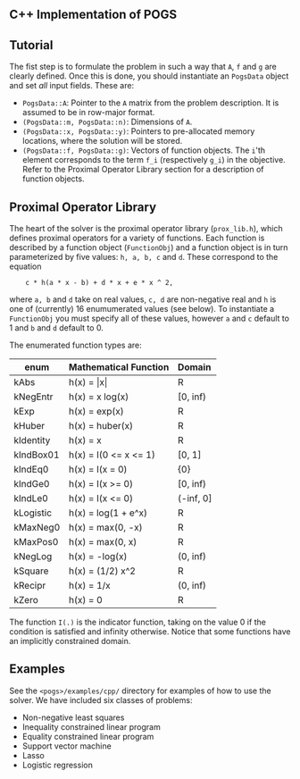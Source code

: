 ## C++ Implementation of POGS



Tutorial
--------
The fist step is to formulate the problem in such a way that `A`, `f` and `g` are clearly defined. Once this is done, you should instantiate an `PogsData` object and set _all_ input fields. These are:

  + `PogsData::A`: Pointer to the `A` matrix from the problem description. It is assumed to be in row-major format. 
  + `(PogsData::m, PogsData::n)`: Dimensions of `A`.
  + `(PogsData::x, PogsData::y)`: Pointers to pre-allocated memory locations, where the solution will be stored.
  + `(PogsData::f, PogsData::g)`: Vectors of function objects. The `i`'th element corresponds to the term `f_i`  (respectively `g_i`) in the objective. Refer to the Proximal Operator Library section for a description of function objects.


Proximal Operator Library
-------------------------
The heart of the solver is the proximal operator library (`prox_lib.h`), which defines proximal operators for a variety of functions. Each function is described by a function object (`FunctionObj`) and a function object is in turn parameterized by five values: `h, a, b, c` and `d`. These correspond to the equation

```
	c * h(a * x - b) + d * x + e * x ^ 2,
```

where `a, b` and `d` take on real values, `c, d` are non-negative real and `h` is one of (currently) 16 enumumerated values (see below). To instantiate a `FunctionObj` you must specify all of these values, however `a` and `c` default to 1 and `b` and `d` default to 0. 

The enumerated function types are:

| enum      | Mathematical Function | Domain  |
| --------- |:----------------------|:--------|
| kAbs      | h(x) = &#124;x&#124;  |R        |
| kNegEntr  | h(x) = x log(x)       |[0, inf) |
| kExp      | h(x) = exp(x)         |R        |
| kHuber    | h(x) = huber(x)       |R        |
| kIdentity | h(x) = x              |R        |
| kIndBox01 | h(x) = I(0 <= x <= 1) |[0, 1]   |
| kIndEq0   | h(x) = I(x = 0)       |{0}      |
| kIndGe0   | h(x) = I(x >= 0)      |[0, inf) |
| kIndLe0   | h(x) = I(x <= 0)      |(-inf, 0]|
| kLogistic | h(x) = log(1 + e^x)   |R        |
| kMaxNeg0  | h(x) = max(0, -x)     |R        |
| kMaxPos0  | h(x) = max(0, x)      |R        |
| kNegLog   | h(x) = -log(x)        |(0, inf) |
| kSquare   | h(x) = (1/2) x^2      |R        |
| kRecipr   | h(x) = 1/x            |(0, inf) |
| kZero     | h(x) = 0              |R        |

The function `I(.)` is the indicator function, taking on the value 0 if the condition is satisfied and infinity otherwise. Notice that some functions have an implicitly constrained domain.

Examples
--------
See the `<pogs>/examples/cpp/` directory for examples of how to use the solver. We have included six classes of problems:

  + Non-negative least squares
  + Inequality constrained linear program
  + Equality constrained linear program
  + Support vector machine
  + Lasso
  + Logistic regression
